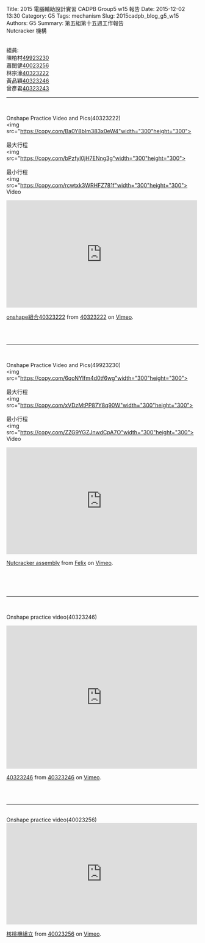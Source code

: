 Title: 2015 電腦輔助設計實習 CADPB Group5 w15 報告
Date: 2015-12-02 13:30
Category: G5
Tags: mechanism
Slug: 2015cadpb_blog_g5_w15
Authors: G5
Summary: 第五組第十五週工作報告<br />Nutcracker 機構


<br>
組員:
<br>
陳柏村<a href='user/49923230/'>49923230</a>
<br>
蕭閔健<a href='user/40023256/'>40023256</a>
<br>
林宗濠<a href='user/40323222/'>40323222</a>
<br>
黃品穎<a href='user/40323246/'>40323246</a>
<br>
曾彥君<a href='user/40323243/'>40323243</a>
<br>
<hr>
<br>


Onshape Practice Video and Pics(40323222)
<br>
<img
src="https://copy.com/Ba0Y8bIm383x0eW4"width="300"height="300">
<br>
<br>
最大行程
<br>
<img
src="https://copy.com/bPzfyl0jH7ENng3g"width="300"height="300">
<br>
<br>
最小行程
<br>
<img
src="https://copy.com/rcwtxk3WRHFZ781f"width="300"height="300">
<br>
Video
<br>
<iframe src="https://player.vimeo.com/video/150465841" width="500" height="281" frameborder="0" webkitallowfullscreen mozallowfullscreen allowfullscreen></iframe>
<p><a href="https://vimeo.com/150465841">onshape組合40323222</a> from <a href="https://vimeo.com/user44993170">40323222</a> on <a href="https://vimeo.com">Vimeo</a>.</p>
<br>
<br>
<hr>
<br>



Onshape Practice Video and Pics(49923230)
<br>
<img
src="https://copy.com/6qoNYlfm4d0tf6wg"width="300"height="300">
<br>
<br>
最大行程
<br>
<img
src="https://copy.com/xVDzMtPP87Y8q90W"width="300"height="300">
<br>
<br>
最小行程
<br>
<img
src="https://copy.com/ZZG9YGZJnwdCpA7O"width="300"height="300">
<br>
Video
<br>
<iframe src="https://player.vimeo.com/video/150560454" width="500" height="280" frameborder="0" webkitallowfullscreen mozallowfullscreen allowfullscreen></iframe> <p><a href="https://vimeo.com/150560454">Nutcracker assembly</a> from <a href="https://vimeo.com/user44760923">Felix</a> on <a href="https://vimeo.com">Vimeo</a>.</p>
<br>
<script src="https://embed.github.com/view/3d/2015fallhw/2015fallcadpb/gh-pages/user/49923230/componentstl/nutcracker.stl"width="300"height="300"></script>
<br>
<br>
<hr>
<br>


Onshape practice video(40323246)
<br>
<iframe src="https://player.vimeo.com/video/150580744" width="500" height="375" frameborder="0" webkitallowfullscreen mozallowfullscreen allowfullscreen></iframe>
<p><a href="https://vimeo.com/150580744">40323246</a> from <a href="https://vimeo.com/user47236406">40323246</a> on <a href="https://vimeo.com">Vimeo</a>.</p>
<br>
<br>
<hr>
<br>
Onshape practice video(40023256)
<br>
<iframe src="https://player.vimeo.com/video/150625381" width="500" height="266" frameborder="0" webkitallowfullscreen mozallowfullscreen allowfullscreen></iframe>
<p><a href="https://vimeo.com/150625381">核桃機組立</a> from <a href="https://vimeo.com/user41117372">40023256</a> on <a href="https://vimeo.com">Vimeo</a>.</p>



